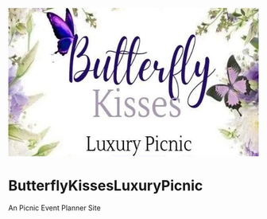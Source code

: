 <p align="center">
	<img src="butterflykissesluxurypicnic.png" width="608" height="298" alt="Butterfly Kisses Luxury Picnic">  
</p>

# ButterflyKissesLuxuryPicnic
An Picnic Event Planner Site

